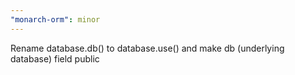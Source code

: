 ```yaml
---
"monarch-orm": minor
---
```


Rename database.db() to database.use() and make db (underlying database) field public
